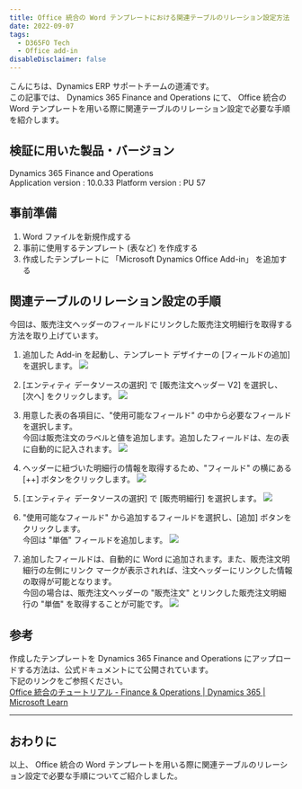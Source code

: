 ```yaml
---
title: Office 統合の Word テンプレートにおける関連テーブルのリレーション設定方法
date: 2022-09-07
tags:
  - D365FO Tech
  - Office add-in
disableDisclaimer: false
---
```


こんにちは、Dynamics ERP サポートチームの道浦です。  
この記事では、 Dynamics 365 Finance and Operations にて、 Office 統合の Word テンプレートを用いる際に関連テーブルのリレーション設定で必要な手順を紹介します。

<!-- more -->
## 検証に用いた製品・バージョン
Dynamics 365 Finance and Operations      
Application version : 10.0.33
Platform version : PU 57

## 事前準備
1. Word ファイルを新規作成する
1. 事前に使用するテンプレート (表など) を作成する
1. 作成したテンプレートに 「Microsoft Dynamics Office Add-in」 を追加する


## 関連テーブルのリレーション設定の手順

今回は、販売注文ヘッダーのフィールドにリンクした販売注文明細行を取得する方法を取り上げています。  


1. 追加した Add-in を起動し、テンプレート デザイナーの [フィールドの追加] を選択します。
    ![](./how-to-set-related-tables-for-office-addin-using-word/step1.png)

1. [エンティティ データソースの選択] で [販売注文ヘッダー V2] を選択し、[次へ] をクリックします。
    ![](./how-to-set-related-tables-for-office-addin-using-word/step2.png)

1. 用意した表の各項目に、"使用可能なフィールド" の中から必要なフィールドを選択します。  
   今回は販売注文のラベルと値を追加します。追加したフィールドは、左の表に自動的に記入されます。
    ![](./how-to-set-related-tables-for-office-addin-using-word/step3.png)

1.  ヘッダーに紐づいた明細行の情報を取得するため、"フィールド" の横にある [++] ボタンをクリックします。
    ![](./how-to-set-related-tables-for-office-addin-using-word/step4.png)

1. [エンティティ データソースの選択] で [販売明細行] を選択します。
    ![](./how-to-set-related-tables-for-office-addin-using-word/step5.png)


6. "使用可能なフィールド" から追加するフィールドを選択し、[追加] ボタンをクリックします。  
今回は "単価" フィールドを追加します。
    ![](./how-to-set-related-tables-for-office-addin-using-word/step6.png)


7. 追加したフィールドは、自動的に Word に追加されます。また、販売注文明細行の左側にリンク マークが表示されれば、注文ヘッダーにリンクした情報の取得が可能となります。  
今回の場合は、販売注文ヘッダーの "販売注文" とリンクした販売注文明細行の "単価" を取得することが可能です。
    ![](./how-to-set-related-tables-for-office-addin-using-word/step7.png)


## 参考
作成したテンプレートを Dynamics 365 Finance and Operations にアップロードする方法は、公式ドキュメントにて公開されています。  
下記のリンクをご参照ください。  
[Office 統合のチュートリアル - Finance & Operations | Dynamics 365 | Microsoft Learn](https://learn.microsoft.com/ja-jp/dynamics365/fin-ops-core/dev-itpro/office-integration/office-integration-tutorial?context=%2Fdynamics365%2Fcontext%2Fcommerce)

---
## おわりに  

以上、 Office 統合の Word テンプレートを用いる際に関連テーブルのリレーション設定で必要な手順についてご紹介しました。
